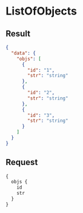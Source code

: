# ListOfObjects

## Result

```json
{
  "data": {
    "objs": [
      {
        "id": "1",
        "str": "string"
      },
      {
        "id": "2",
        "str": "string"
      },
      {
        "id": "3",
        "str": "string"
      }
    ]
  }
}
```

## Request

```graphql
{
  objs {
    id
    str
  }
}
```


